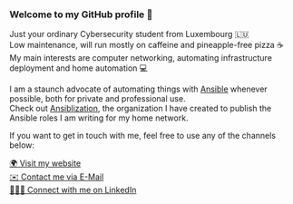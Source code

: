 ### Welcome to my GitHub profile 👋

Just your ordinary Cybersecurity student from Luxembourg 🇱🇺<br>
Low maintenance, will run mostly on caffeine and pineapple-free pizza ☕️<br>
My main interests are computer networking, automating infrastructure deployment and home automation 💻

I am a staunch advocate of automating things with [Ansible](https://www.ansible.com) whenever possible, both for private and professional use.<br>
Check out [Ansiblization](https://github.com/ansiblization), the organization I have created to publish the Ansible roles I am writing for my home network.

If you want to get in touch with me, feel free to use any of the channels below:

[🌍 Visit my website](https://www.jost.sh)<br>
[✉️ Contact me via E-Mail](mailto:pit@jost.sh)<br>
[👨🏻‍💼 Connect with me on LinkedIn](https://www.linkedin.com/in/pit-jost)
